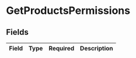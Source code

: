 # GetProductsPermissions


## Fields

| Field       | Type        | Required    | Description |
| ----------- | ----------- | ----------- | ----------- |